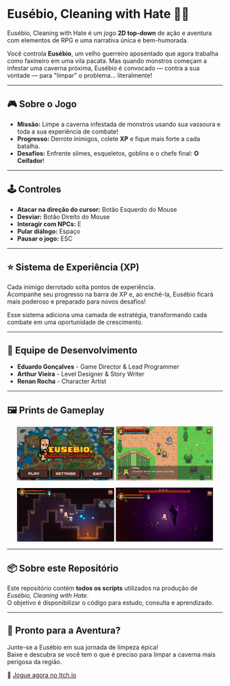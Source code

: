 # Eusébio, Cleaning with Hate 🧹🔥

Eusébio, Cleaning with Hate é um jogo **2D top-down** de ação e aventura com elementos de RPG e uma narrativa única e bem-humorada.  

Você controla **Eusébio**, um velho guerreiro aposentado que agora trabalha como faxineiro em uma vila pacata. Mas quando monstros começam a infestar uma caverna próxima, Eusébio é convocado — contra a sua vontade — para "limpar" o problema... literalmente!

---

## 🎮 Sobre o Jogo

- **Missão:** Limpe a caverna infestada de monstros usando sua vassoura e toda a sua experiência de combate!  
- **Progresso:** Derrote inimigos, colete **XP** e fique mais forte a cada batalha.  
- **Desafios:** Enfrente slimes, esqueletos, goblins e o chefe final: **O Ceifador**!  

---

## 🕹️ Controles

- **Atacar na direção do cursor:** Botão Esquerdo do Mouse  
- **Desviar:** Botão Direito do Mouse  
- **Interagir com NPCs:** E  
- **Pular diálogo:** Espaço  
- **Pausar o jogo:** ESC  

---

## ⭐ Sistema de Experiência (XP)

Cada inimigo derrotado solta pontos de experiência.  
Acompanhe seu progresso na barra de XP e, ao enchê-la, Eusébio ficará mais poderoso e preparado para novos desafios!  

Esse sistema adiciona uma camada de estratégia, transformando cada combate em uma oportunidade de crescimento.

---

## 👥 Equipe de Desenvolvimento

- **Eduardo Gonçalves** - Game Director & Lead Programmer  
- **Arthur Vieira** - Level Designer & Story Writer  
- **Renan Rocha** - Character Artist  

---

## 🖼️ Prints de Gameplay

<p align="center">
  <img src="Prints/1.png" width="45%" />
  <img src="Prints/2.png" width="45%" />
</p>
<p align="center">
  <img src="Prints/3.png" width="45%" />
  <img src="Prints/4.png" width="45%" />
</p>

---

## 📦 Sobre este Repositório

Este repositório contém **todos os scripts** utilizados na produção de *Eusébio, Cleaning with Hate*.  
O objetivo é disponibilizar o código para estudo, consulta e aprendizado.

---

## 🚀 Pronto para a Aventura?

Junte-se a Eusébio em sua jornada de limpeza épica!  
Baixe e descubra se você tem o que é preciso para limpar a caverna mais perigosa da região.  

🔗 [Jogue agora no Itch.io](https://eduuardo1st.itch.io/eusebio-cleaning-with-hate)
